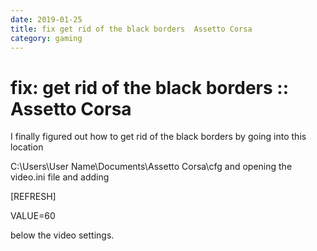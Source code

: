 ```yaml
---
date: 2019-01-25
title: fix get rid of the black borders  Assetto Corsa
category: gaming
---
```

# fix: get rid of the black borders :: Assetto Corsa

I finally figured out how to get rid of the black borders by going into this location

C:\Users\User Name\Documents\Assetto Corsa\cfg and opening the video.ini file and adding

[REFRESH]

VALUE=60

below the video settings.
